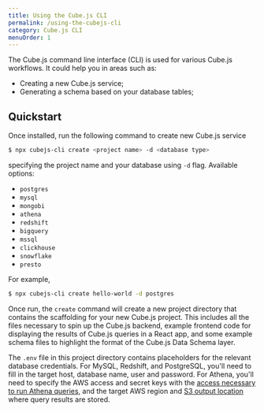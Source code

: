 ```yaml
---
title: Using the Cube.js CLI
permalink: /using-the-cubejs-cli
category: Cube.js CLI
menuOrder: 1
---
```


The Cube.js command line interface (CLI) is used for various Cube.js workflows.
It could help you in areas such as:

- Creating a new Cube.js service;
- Generating a schema based on your database tables;

## Quickstart

Once installed, run the following command to create new Cube.js service

```bash
$ npx cubejs-cli create <project name> -d <database type>
```

specifying the project name and your database using `-d` flag. Available
options:

- `postgres`
- `mysql`
- `mongobi`
- `athena`
- `redshift`
- `bigquery`
- `mssql`
- `clickhouse`
- `snowflake`
- `presto`

For example,

```bash
$ npx cubejs-cli create hello-world -d postgres
```

Once run, the `create` command will create a new project directory that contains
the scaffolding for your new Cube.js project. This includes all the files
necessary to spin up the Cube.js backend, example frontend code for displaying
the results of Cube.js queries in a React app, and some example schema files to
highlight the format of the Cube.js Data Schema layer.

The `.env` file in this project directory contains placeholders for the relevant
database credentials. For MySQL, Redshift, and PostgreSQL, you'll need to fill
in the target host, database name, user and password. For Athena, you'll need to
specify the AWS access and secret keys with the [access necessary to run Athena
queries][link-athena-access], and the target AWS region and [S3 output
location][link-athena-output] where query results are stored.

[link-athena-access]: https://docs.aws.amazon.com/athena/latest/ug/access.html
[link-athena-output]: https://docs.aws.amazon.com/athena/latest/ug/querying.html
